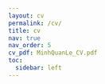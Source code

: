 ```yaml
---
layout: cv
permalink: /cv/
title: cv
nav: true
nav_order: 5
cv_pdf: MinhQuanLe_CV.pdf
toc:
  sidebar: left
---
```

